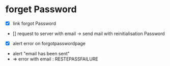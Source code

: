 # forget Password
* [x] link forgot Password
*  [] request to server with email -> send mail with reinitialisation Password
*  [x] alert error on forgotpasswordpage
*  alert "email has been sent"
* => error with email : RESTEPASSFAILURE
